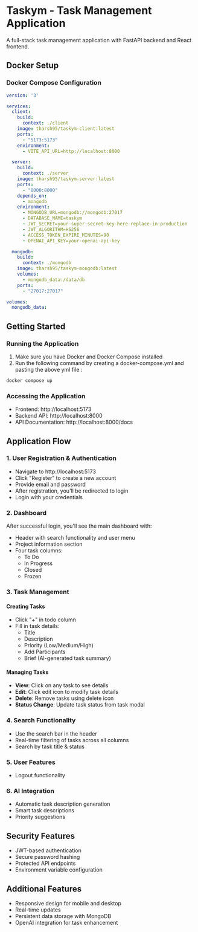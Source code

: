 # Taskym - Task Management Application

A full-stack task management application with FastAPI backend and React frontend.

## Docker Setup

### Docker Compose Configuration
```yaml
version: '3'

services:
  client:
    build:
      context: ./client
    image: tharsh95/taskym-client:latest
    ports:
      - "5173:5173"
    environment:
      - VITE_API_URL=http://localhost:8000

  server:
    build:
      context: ./server
    image: tharsh95/taskym-server:latest
    ports:
      - "8000:8000"
    depends_on:
      - mongodb
    environment:
      - MONGODB_URL=mongodb://mongodb:27017
      - DATABASE_NAME=taskym
      - JWT_SECRET=your-super-secret-key-here-replace-in-production
      - JWT_ALGORITHM=HS256
      - ACCESS_TOKEN_EXPIRE_MINUTES=90
      - OPENAI_API_KEY=your-openai-api-key

  mongodb:
    build:
      context: ./mongodb
    image: tharsh95/taskym-mongodb:latest
    volumes:
      - mongodb_data:/data/db
    ports:
      - "27017:27017"

volumes:
  mongodb_data:
```

## Getting Started

### Running the Application

1. Make sure you have Docker and Docker Compose installed
3. Run the following command by creating a docker-compose.yml and pasting the above yml file :
```bash
docker compose up 
```

### Accessing the Application
- Frontend: http://localhost:5173
- Backend API: http://localhost:8000
- API Documentation: http://localhost:8000/docs

## Application Flow

### 1. User Registration & Authentication
- Navigate to http://localhost:5173
- Click "Register" to create a new account
- Provide email and password
- After registration, you'll be redirected to login
- Login with your credentials

### 2. Dashboard
After successful login, you'll see the main dashboard with:
- Header with search functionality and user menu
- Project information section
- Four task columns:
  - To Do
  - In Progress
  - Closed
  - Frozen

### 3. Task Management
#### Creating Tasks
- Click "+" in todo column
- Fill in task details:
  - Title
  - Description
  - Priority (Low/Medium/High)
  - Add Participants
  - Brief (AI-generated task summary)

#### Managing Tasks
- **View**: Click on any task to see details
- **Edit**: Click edit icon to modify task details
- **Delete**: Remove tasks using delete icon
- **Status Change**: Update task status from task modal

### 4. Search Functionality
- Use the search bar in the header
- Real-time filtering of tasks across all columns
- Search by task title & status

### 5. User Features
- Logout functionality

### 6. AI Integration
- Automatic task description generation
- Smart task descriptions
- Priority suggestions

## Security Features
- JWT-based authentication
- Secure password hashing
- Protected API endpoints
- Environment variable configuration

## Additional Features
- Responsive design for mobile and desktop
- Real-time updates
- Persistent data storage with MongoDB
- OpenAI integration for task enhancement 